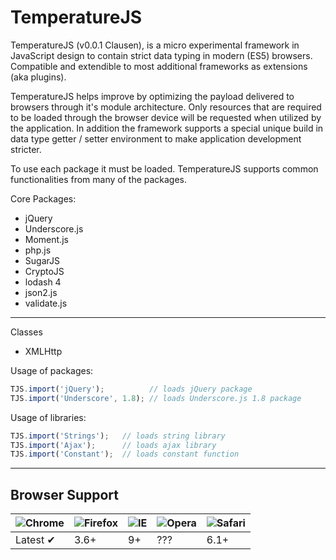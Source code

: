 # TemperatureJS

TemperatureJS (v0.0.1 Clausen), is a micro experimental framework in JavaScript design to contain strict data typing in modern (ES5) browsers. Compatible and extendible to most additional frameworks as extensions (aka plugins).

TemperatureJS helps improve by optimizing the payload delivered to browsers through it's module architecture. Only resources that are required to be loaded through the browser device will be requested when utilized by the application.
In addition the framework supports a special unique build in data type getter / setter environment to make application development stricter.

To use each package it must be loaded. TemperatureJS supports common functionalities from many of the packages.

Core Packages:

- jQuery
- Underscore.js
- Moment.js
- php.js
- SugarJS 
- CryptoJS
- lodash 4
- json2.js
- validate.js

----------------------------

Classes

- XMLHttp

Usage of packages:

```javascript
TJS.import('jQuery');          // loads jQuery package
TJS.import('Underscore', 1.8); // loads Underscore.js 1.8 package
```

Usage of libraries:

```javascript
TJS.import('Strings');   // loads string library
TJS.import('Ajax');      // loads ajax library
TJS.import('Constant');  // loads constant function
```

----------------------------

## Browser Support

![Chrome](https://raw.github.com/alrra/browser-logos/master/chrome/chrome_48x48.png) | ![Firefox](https://raw.github.com/alrra/browser-logos/master/firefox/firefox_48x48.png) | ![IE](https://raw.github.com/alrra/browser-logos/master/internet-explorer/internet-explorer_48x48.png) | ![Opera](https://raw.github.com/alrra/browser-logos/master/opera/opera_48x48.png) | ![Safari](https://raw.github.com/alrra/browser-logos/master/safari/safari_48x48.png)
--- | --- | --- | --- | --- |
Latest ✔ | 3.6+ | 9+ | ??? | 6.1+ |
